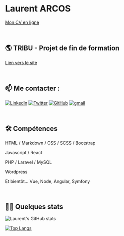 
# Laurent ARCOS

[Mon CV en ligne](https://laurentarcos.github.io/mon-cv/html/)       

<br>

## 🌎 TRIBU - Projet de fin de formation

[Lien vers le site](https://tribu.surge.sh/)

<!--[Lien vers le repo GitHub du front](https://github.com/O-clock-De-Vinci/projet-reseau-social-front)

[Lien vers le repo GitHub du back](https://github.com/O-clock-De-Vinci/projet-reseau-social-back)-->


<br>

## 📫 Me contacter :

[![Linkedin](https://img.shields.io/badge/linkedin-0A66C2?style=for-the-badge&logo=linkedin&logoColor=white)](https://www.linkedin.com/in/laurentarcos) 
[![Twitter](https://img.shields.io/badge/twitter-1DA1F2?style=for-the-badge&logo=twitter&logoColor=white)](https://twitter.com/LaurentDEV_inci)
[![GitHub](https://img.shields.io/badge/github-2F403C?style=for-the-badge&logo=github&logoColor=white)](https://github.com/LaurentArcos)
[![gmail](https://img.shields.io/badge/laurent.arcos@gmail.com-FF4131?style=for-the-badge&logo=gmail&logoColor=white)](<laurent.arcos@gmail.com>)      

<br>

## 🛠 Compétences

HTML / Markdown / CSS / SCSS / Bootstrap

Javascript / React 

PHP / Laravel / MySQL

Wordpress

Et bientôt... Vue, Node, Angular, Symfony       

<br>

## 👩‍💻 Quelques stats

![Laurent's GitHub stats](https://github-readme-stats.vercel.app/api?username=LaurentArcos&count_private=true&show_icons=true&theme=ayu-mirage)

[![Top Langs](https://github-readme-stats.vercel.app/api/top-langs/?username=LaurentArcos&layout=compact&langs_count=8)](https://github.com/LaurentArcos/github-readme-stats)

